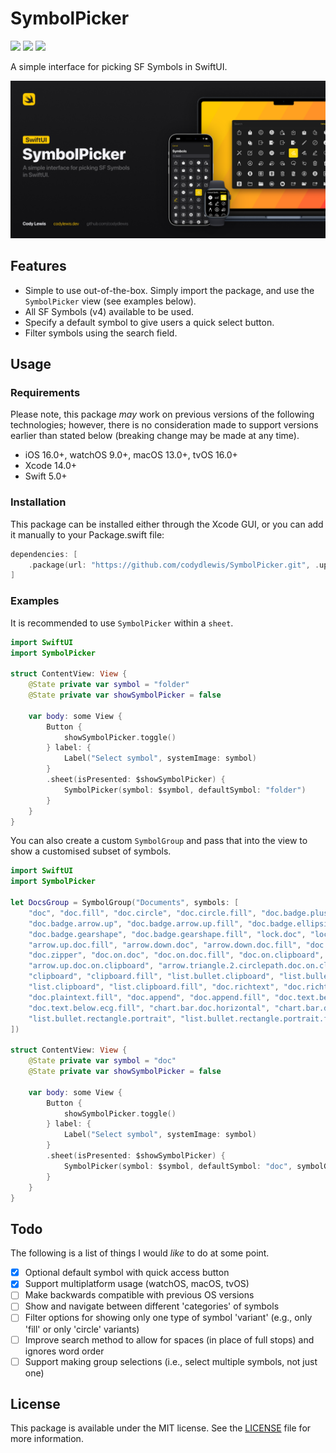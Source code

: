 # SymbolPicker

![](https://img.shields.io/badge/License-MIT-green?style=flat-square)
![](https://img.shields.io/badge/Platform-iOS_|_macOS_|_watchOS_|_tvOS-blue?style=flat-square)
![](https://img.shields.io/badge/Release-1.0.2-blue?style=flat-square)

A simple interface for picking SF Symbols in SwiftUI.

![banner](img/banner.png)

## Features

- Simple to use out-of-the-box. Simply import the package, and use the `SymbolPicker` view (see examples below).
- All SF Symbols (v4) available to be used.
- Specify a default symbol to give users a quick select button.
- Filter symbols using the search field.

## Usage

### Requirements

Please note, this package *may* work on previous versions of the following technologies; however, there is no consideration made to support versions earlier than stated below (breaking change may be made at any time).

- iOS 16.0+, watchOS 9.0+, macOS 13.0+, tvOS 16.0+
- Xcode 14.0+
- Swift 5.0+

### Installation

This package can be installed either through the Xcode GUI, or you can add it manually to your Package.swift file:

``` swift
dependencies: [
    .package(url: "https://github.com/codydlewis/SymbolPicker.git", .upToNextMajor(from: "1.0.0"))
]
```

### Examples

It is recommended to use `SymbolPicker` within a `sheet`.

``` swift
import SwiftUI
import SymbolPicker

struct ContentView: View {
    @State private var symbol = "folder"
    @State private var showSymbolPicker = false

    var body: some View {
        Button {
            showSymbolPicker.toggle()
        } label: {
            Label("Select symbol", systemImage: symbol)
        }
        .sheet(isPresented: $showSymbolPicker) {
            SymbolPicker(symbol: $symbol, defaultSymbol: "folder")
        }
    }
}
```

You can also create a custom `SymbolGroup` and pass that into the view to show a customised subset of symbols.

``` swift
import SwiftUI
import SymbolPicker

let DocsGroup = SymbolGroup("Documents", symbols: [
    "doc", "doc.fill", "doc.circle", "doc.circle.fill", "doc.badge.plus", "doc.fill.badge.plus",
    "doc.badge.arrow.up", "doc.badge.arrow.up.fill", "doc.badge.ellipsis", "doc.fill.badge.ellipsis",
    "doc.badge.gearshape", "doc.badge.gearshape.fill", "lock.doc", "lock.doc.fill", "arrow.up.doc",
    "arrow.up.doc.fill", "arrow.down.doc", "arrow.down.doc.fill", "doc.text", "doc.text.fill",
    "doc.zipper", "doc.on.doc", "doc.on.doc.fill", "doc.on.clipboard", "arrow.right.doc.on.clipboard",
    "arrow.up.doc.on.clipboard", "arrow.triangle.2.circlepath.doc.on.clipboard", "doc.on.clipboard.fill",
    "clipboard", "clipboard.fill", "list.bullet.clipboard", "list.bullet.clipboard.fill",
    "list.clipboard", "list.clipboard.fill", "doc.richtext", "doc.richtext.fill", "doc.plaintext",
    "doc.plaintext.fill", "doc.append", "doc.append.fill", "doc.text.below.ecg",
    "doc.text.below.ecg.fill", "chart.bar.doc.horizontal", "chart.bar.doc.horizontal.fill",
    "list.bullet.rectangle.portrait", "list.bullet.rectangle.portrait.fill", "doc.text.magnifyingglass",
])

struct ContentView: View {
    @State private var symbol = "doc"
    @State private var showSymbolPicker = false

    var body: some View {
        Button {
            showSymbolPicker.toggle()
        } label: {
            Label("Select symbol", systemImage: symbol)
        }
        .sheet(isPresented: $showSymbolPicker) {
            SymbolPicker(symbol: $symbol, defaultSymbol: "doc", symbolGroup: DocsGroup)
        }
    }
}
```

## Todo

The following is a list of things I would *like* to do at some point.

- [x] Optional default symbol with quick access button
- [x] Support multiplatform usage (watchOS, macOS, tvOS)
- [ ] Make backwards compatible with previous OS versions
- [ ] Show and navigate between different 'categories' of symbols
- [ ] Filter options for showing only one type of symbol 'variant' (e.g., only 'fill' or only 'circle' variants)
- [ ] Improve search method to allow for spaces (in place of full stops) and ignores word order
- [ ] Support making group selections (i.e., select multiple symbols, not just one)

## License

This package is available under the MIT license. See the [LICENSE](LICENSE) file for more information.
